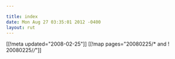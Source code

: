 ```yaml
---

title: index
date: Mon Aug 27 03:35:01 2012 -0400
layout: rut
---
```


[[!meta updated="2008-02-25"]]
[[!map pages="20080225/* and ! 20080225/*/*"]]

